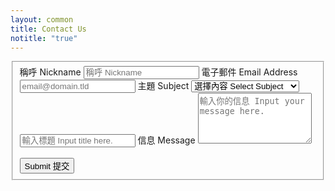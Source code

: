 ```yaml
---
layout: common
title: Contact Us
notitle: "true"
---
```


<form id="fs-frm" name="contact-form" accept-charset="utf-8" action="https://formspree.io/f/manwrglz" method="post">
  <fieldset id="fs-frm-inputs">
    <label for="full-name">稱呼 Nickname</label>
    <input type="text" name="name" id="full-name" placeholder="稱呼 Nickname" required="">
    <label for="email-address">電子郵件 Email Address</label>
    <input type="email" name="_replyto" id="email-address" placeholder="email@domain.tld" required="">
    <label for="subject">主題 Subject</label>
    <select name="subject" id="subject" required="">
      <option value="" selected="" disabled="">選擇內容 Select Subject</option>
      <option value="Service enquiry">服務查詢 Service Enquiry</option>
      <option value="Other enquiry">其他查詢 Other Enquiry</option>
    </select>
    <input type="block" name="_subject" id="email-subject" placeholder="輸入標題 Input title here." required="">
    <label for="message">信息 Message</label>
    <textarea rows="5" name="message" id="message" placeholder="輸入你的信息 Input your message here." required=""></textarea>
    <input type="hidden" name="_next" value="/docs/contact-us-thanks">
    <input type="text" name="_gotcha" style="display:none">
    <div class="g-recaptcha" data-sitekey="6LdcxVgqAAAAAEGS19jcT7HqJMFQOPIXV7fTLst0"></div>
    <script>window.onload = function() { 
  var el = document.getElementById('g-recaptcha-response'); 
  if (el) { 
    el.setAttribute('required', 'required'); 
  } 
}</script>
    <Style>
      #g-recaptcha-response {
display: block !important;
position: absolute;
margin: -50px 0 0 0 !important;
z-index: -999999;
opacity: 0;
}
    </Style>
    <br/>
    <input class="button" value="Submit 提交" type="Submit">
  </fieldset>
</form>
